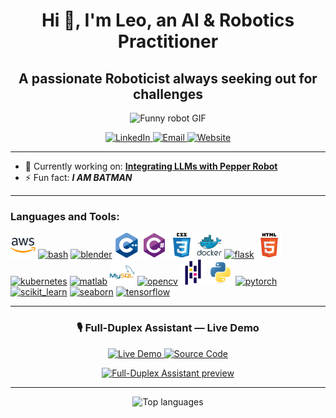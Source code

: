 <h1 align="center">Hi 👋, I'm Leo, an AI & Robotics Practitioner</h1>
<h2 align="center">A passionate Roboticist always seeking out for challenges</h2>

<p align="center">
  <img src="https://media.giphy.com/media/zOvBKUUEERdNm/giphy.gif" alt="Funny robot GIF" width="480"/>
</p>

<p align="center">
  <a href="https://www.linkedin.com/in/sithu-ye-htun-1630b11a9/">
    <img alt="LinkedIn" src="https://img.shields.io/badge/-Linkedin-blue?style=flat-square&logo=linkedin">
  </a>
  <a href="mailto:sithu.y.htun@gmail.com">
    <img alt="Email" src="https://img.shields.io/badge/-Email-red?style=flat-square&logo=gmail&logoColor=white">
  </a>
  <a href="https://leo007-htun.github.io/">
    <img alt="Website" src="https://img.shields.io/badge/Website-github.io-red?style=flat-square">
  </a>
</p>




<hr/>

- 🔭 Currently working on: <a href="https://www.linkedin.com/posts/sithu-ye-htun-1630b11a9_gpt3-pepper-googlespeechrecognition-activity-7142130282849083392-hqfi?utm_source=share&utm_medium=member_desktop"><b>Integrating LLMs with Pepper Robot</b></a>  
- ⚡ Fun fact: <b><i>I AM BATMAN</i></b>

<hr/>

<h3 align="left">Languages and Tools:</h3>
<p align="left">
  <a href="https://aws.amazon.com" target="_blank" rel="noreferrer"><img src="https://raw.githubusercontent.com/devicons/devicon/master/icons/amazonwebservices/amazonwebservices-original-wordmark.svg" alt="aws" width="40" height="40"/></a>
  <a href="https://www.gnu.org/software/bash/" target="_blank" rel="noreferrer"><img src="https://www.vectorlogo.zone/logos/gnu_bash/gnu_bash-icon.svg" alt="bash" width="40" height="40"/></a>
  <a href="https://www.blender.org/" target="_blank" rel="noreferrer"><img src="https://download.blender.org/branding/community/blender_community_badge_white.svg" alt="blender" width="40" height="40"/></a>
  <a href="https://www.w3schools.com/cpp/" target="_blank" rel="noreferrer"><img src="https://raw.githubusercontent.com/devicons/devicon/master/icons/cplusplus/cplusplus-original.svg" alt="cplusplus" width="40" height="40"/></a>
  <a href="https://www.w3schools.com/cs/" target="_blank" rel="noreferrer"><img src="https://raw.githubusercontent.com/devicons/devicon/master/icons/csharp/csharp-original.svg" alt="csharp" width="40" height="40"/></a>
  <a href="https://www.w3schools.com/css/" target="_blank" rel="noreferrer"><img src="https://raw.githubusercontent.com/devicons/devicon/master/icons/css3/css3-original-wordmark.svg" alt="css3" width="40" height="40"/></a>
  <a href="https://www.docker.com/" target="_blank" rel="noreferrer"><img src="https://raw.githubusercontent.com/devicons/devicon/master/icons/docker/docker-original-wordmark.svg" alt="docker" width="40" height="40"/></a>
  <a href="https://flask.palletsprojects.com/" target="_blank" rel="noreferrer"><img src="https://www.vectorlogo.zone/logos/pocoo_flask/pocoo_flask-icon.svg" alt="flask" width="40" height="40"/></a>
  <a href="https://www.w3.org/html/" target="_blank" rel="noreferrer"><img src="https://raw.githubusercontent.com/devicons/devicon/master/icons/html5/html5-original-wordmark.svg" alt="html5" width="40" height="40"/></a>
  <a href="https://kubernetes.io" target="_blank" rel="noreferrer"><img src="https://www.vectorlogo.zone/logos/kubernetes/kubernetes-icon.svg" alt="kubernetes" width="40" height="40"/></a>
  <a href="https://www.mathworks.com/" target="_blank" rel="noreferrer"><img src="https://upload.wikimedia.org/wikipedia/commons/2/21/Matlab_Logo.png" alt="matlab" width="40" height="40"/></a>
  <a href="https://www.mysql.com/" target="_blank" rel="noreferrer"><img src="https://raw.githubusercontent.com/devicons/devicon/master/icons/mysql/mysql-original-wordmark.svg" alt="mysql" width="40" height="40"/></a>
  <a href="https://opencv.org/" target="_blank" rel="noreferrer"><img src="https://www.vectorlogo.zone/logos/opencv/opencv-icon.svg" alt="opencv" width="40" height="40"/></a>
  <a href="https://pandas.pydata.org/" target="_blank" rel="noreferrer"><img src="https://raw.githubusercontent.com/devicons/devicon/2ae2a900d2f041da66e950e4d48052658d850630/icons/pandas/pandas-original.svg" alt="pandas" width="40" height="40"/></a>
  <a href="https://www.python.org" target="_blank" rel="noreferrer"><img src="https://raw.githubusercontent.com/devicons/devicon/master/icons/python/python-original.svg" alt="python" width="40" height="40"/></a>
  <a href="https://pytorch.org/" target="_blank" rel="noreferrer"><img src="https://www.vectorlogo.zone/logos/pytorch/pytorch-icon.svg" alt="pytorch" width="40" height="40"/></a>
  <a href="https://scikit-learn.org/" target="_blank" rel="noreferrer"><img src="https://upload.wikimedia.org/wikipedia/commons/0/05/Scikit_learn_logo_small.svg" alt="scikit_learn" width="40" height="40"/></a>
  <a href="https://seaborn.pydata.org/" target="_blank" rel="noreferrer"><img src="https://seaborn.pydata.org/_images/logo-mark-lightbg.svg" alt="seaborn" width="40" height="40"/></a>
  <a href="https://www.tensorflow.org" target="_blank" rel="noreferrer"><img src="https://www.vectorlogo.zone/logos/tensorflow/tensorflow-icon.svg" alt="tensorflow" width="40" height="40"/></a>
</p>

<hr/>

<!-- 🎙️ Featured Project -->
<h3 align="center">🎙️ Full-Duplex Assistant — Live Demo</h3>

<p align="center">
  <a href="https://com-cloud.cloud">
    <img src="https://img.shields.io/badge/Live%20Demo-GitHub%20Pages-brightgreen?style=for-the-badge&logo=github" alt="Live Demo">
  </a>
  <a href="https://github.com/leo007-htun/full_duplex_assistant">
    <img src="https://img.shields.io/badge/Source-Code-black?style=for-the-badge&logo=github" alt="Source Code">
  </a>
</p>

<p align="center">
  <!-- Replace the GIF below with a real screenshot or GIF committed to your repo, e.g. ./assets/full_duplex_preview.gif -->
  <a href="https://leo007-htun.github.io">
    <img src="./assets/full_duplex_preview.gif" alt="Full-Duplex Assistant preview" width="800">
  </a>
</p>

<hr/>

<p align="center">
  <img src="https://github-readme-stats.vercel.app/api/top-langs?username=leo007-htun&langs_count=10&layout=compact&theme=dark" alt="Top languages"/>
</p>

<!-- Optional extras:
<p align="center"><img src="https://github-readme-streak-stats.herokuapp.com/?user=leo007-htun&theme=dark" alt="GitHub Streak"/></p>
<p align="center"><img src="https://github-readme-stats.vercel.app/api?username=leo007-htun&show_icons=true&theme=dark" alt="GitHub Stats"/></p>
-->
